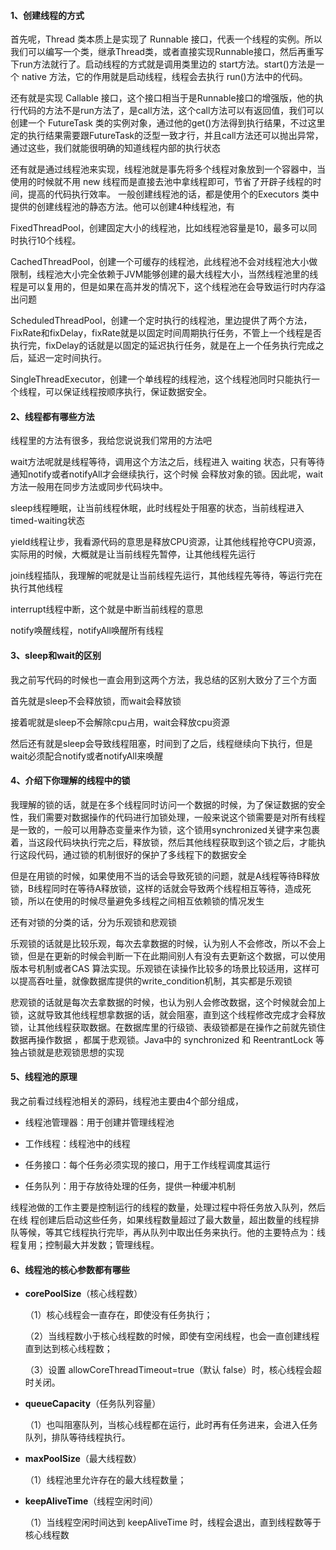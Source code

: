 #### 1、创建线程的方式

首先呢，Thread 类本质上是实现了 Runnable 接口，代表一个线程的实例。所以我们可以编写一个类，继承Thread类，或者直接实现Runnable接口，然后再重写下run方法就行了。启动线程的方式就是调用类里边的 start方法。start()方法是一个 native 方法，它的作用就是启动线程，线程会去执行 run()方法中的代码。

还有就是实现 Callable 接口，这个接口相当于是Runnable接口的增强版，他的执行代码的方法不是run方法了，是call方法，这个call方法可以有返回值，我们可以创建一个 FutureTask 类的实例对象，通过他的get()方法得到执行结果，不过这里定的执行结果需要跟FutureTask的泛型一致才行，并且call方法还可以抛出异常，通过这些，我们就能很明确的知道线程内部的执行状态

还有就是通过线程池来实现，线程池就是事先将多个线程对象放到一个容器中，当使用的时候就不用 new 线程而是直接去池中拿线程即可，节省了开辟子线程的时间，提高的代码执行效率。 一般创建线程池的话，都是使用个的Executors 类中提供的创建线程池的静态方法。他可以创建4种线程池，有

FixedThreadPool，创建固定大小的线程池，比如线程池容量是10，最多可以同时执行10个线程。

CachedThreadPool，创建一个可缓存的线程池，此线程池不会对线程池大小做限制，线程池大小完全依赖于JVM能够创建的最大线程大小，当然线程池里的线程是可以复用的，但是如果在高并发的情况下，这个线程池在会导致运行时内存溢出问题

ScheduledThreadPool，创建一个定时执行的线程池，里边提供了两个方法，FixRate和fixDelay，fixRate就是以固定时间周期执行任务，不管上一个线程是否执行完，fixDelay的话就是以固定的延迟执行任务，就是在上一个任务执行完成之后，延迟一定时间执行。

SingleThreadExecutor，创建一个单线程的线程池，这个线程池同时只能执行一个线程，可以保证线程按顺序执行，保证数据安全。





#### 2、线程都有哪些方法

线程里的方法有很多，我给您说说我们常用的方法吧

wait方法呢就是线程等待，调用这个方法之后，线程进入 waiting 状态，只有等待通知notify或者notifyAll才会继续执行，这个时候 会释放对象的锁。因此呢，wait 方法一般用在同步方法或同步代码块中。

sleep线程睡眠，让当前线程休眠，此时线程处于阻塞的状态，当前线程进入timed-waiting状态

yield线程让步，我看源代码的意思是释放CPU资源，让其他线程抢夺CPU资源，实际用的时候，大概就是让当前线程先暂停，让其他线程先运行

join线程插队，我理解的呢就是让当前线程先运行，其他线程先等待，等运行完在执行其他线程

interrupt线程中断，这个就是中断当前线程的意思

notify唤醒线程，notifyAll唤醒所有线程



#### 3、sleep和wait的区别

我之前写代码的时候也一直会用到这两个方法，我总结的区别大致分了三个方面

首先就是sleep不会释放锁，而wait会释放锁

接着呢就是sleep不会解除cpu占用，wait会释放cpu资源

然后还有就是sleep会导致线程阻塞，时间到了之后，线程继续向下执行，但是wait必须配合notify或者notifyAll来唤醒



#### 4、介绍下你理解的线程中的锁

我理解的锁的话，就是在多个线程同时访问一个数据的时候，为了保证数据的安全性，我们需要对数据操作的代码进行加锁处理，一般来说这个锁需要是对所有线程是一致的，一般可以用静态变量来作为锁，这个锁用synchronized关键字来包裹着，当这段代码块执行完之后，释放锁，然后其他线程获取到这个锁之后，才能执行这段代码，通过锁的机制很好的保护了多线程下的数据安全

但是在用锁的时候，如果使用不当的话会导致死锁的问题，就是A线程等待B释放锁，B线程同时在等待A释放锁，这样的话就会导致两个线程相互等待，造成死锁，所以在使用的时候尽量避免多线程之间相互依赖锁的情况发生

还有对锁的分类的话，分为乐观锁和悲观锁

乐观锁的话就是比较乐观，每次去拿数据的时候，认为别人不会修改，所以不会上锁，但是在更新的时候会判断一下在此期间别人有没有去更新这个数据，可以使用版本号机制或者CAS 算法实现。乐观锁在读操作比较多的场景比较适用，这样可以提高吞吐量，就像数据库提供的write_condition机制，其实都是乐观锁

悲观锁的话就是每次去拿数据的时候，也认为别人会修改数据，这个时候就会加上锁，这就导致其他线程想拿数据的话，就会阻塞，直到这个线程修改完成才会释放锁，让其他线程获取数据。在数据库里的行级锁、表级锁都是在操作之前就先锁住数据再操作数据 ，都属于悲观锁。Java中的 synchronized 和 ReentrantLock 等独占锁就是悲观锁思想的实现





#### 5、线程池的原理

我之前看过线程池相关的源码，线程池主要由4个部分组成，

-  线程池管理器：用于创建并管理线程池 

- 工作线程：线程池中的线程 

-  任务接口：每个任务必须实现的接口，用于工作线程调度其运行 

-  任务队列：用于存放待处理的任务，提供一种缓冲机制

线程池做的工作主要是控制运行的线程的数量，处理过程中将任务放入队列，然后在线 程创建后启动这些任务，如果线程数量超过了最大数量，超出数量的线程排队等候，等其它线程执行完毕，再从队列中取出任务来执行。他的主要特点为：线程复用；控制最大并发数；管理线程。





#### 6、线程池的核心参数都有哪些

- **corePoolSize**（核心线程数） 

  （1）核心线程会一直存在，即使没有任务执行； 

  （2）当线程数小于核心线程数的时候，即使有空闲线程，也会一直创建线程直到达到核心线程数； 

  （3）设置 allowCoreThreadTimeout=true（默认 false）时，核心线程会超时关闭。 

- **queueCapacity**（任务队列容量）

  （1）也叫阻塞队列，当核心线程都在运行，此时再有任务进来，会进入任务队列，排队等待线程执行。 

- **maxPoolSize**（最大线程数）

  （1）线程池里允许存在的最大线程数量；  

- **keepAliveTime**（线程空闲时间）

  （1）当线程空闲时间达到 keepAliveTime 时，线程会退出，直到线程数等于核心线程数



















